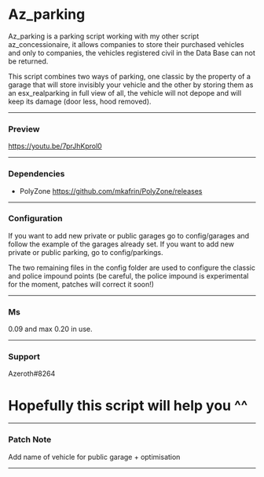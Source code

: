 # Az_parking

Az_parking is a parking script working with my other script az_concessionaire, it allows companies to store their purchased vehicles and only to companies, the vehicles registered civil in the Data Base can not be returned.

This script combines two ways of parking, one classic by the property of a garage that will store invisibly your vehicle and the other by storing them as an esx_realparking in full view of all, the vehicle will not depope and will keep its damage (door less, hood removed).

--- 

### Preview

https://youtu.be/7prJhKprol0

---

### Dependencies

- PolyZone https://github.com/mkafrin/PolyZone/releases

---

### Configuration

If you want to add new private or public garages go to config/garages and follow the example of the garages already set.
If you want to add new private or public parking, go to config/parkings.

The two remaining files in the config folder are used to configure the classic and police impound points (be careful, the police impound is experimental for the moment, patches will correct it soon!)

---

### Ms

0.09 and max 0.20 in use.

---

### Support

Azeroth#8264

# Hopefully this script will help you ^^


---

### Patch Note

Add name of vehicle for public garage + optimisation

---
